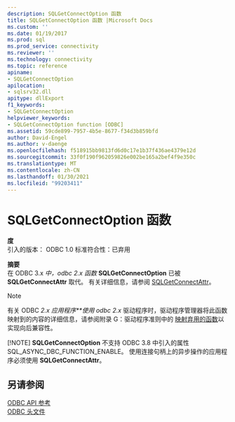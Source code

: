 ```yaml
---
description: SQLGetConnectOption 函数
title: SQLGetConnectOption 函数 |Microsoft Docs
ms.custom: ''
ms.date: 01/19/2017
ms.prod: sql
ms.prod_service: connectivity
ms.reviewer: ''
ms.technology: connectivity
ms.topic: reference
apiname:
- SQLGetConnectOption
apilocation:
- sqlsrv32.dll
apitype: dllExport
f1_keywords:
- SQLGetConnectOption
helpviewer_keywords:
- SQLGetConnectOption function [ODBC]
ms.assetid: 59cde899-7957-4b5e-8677-f34d3b859bfd
author: David-Engel
ms.author: v-daenge
ms.openlocfilehash: f518915bb9813fd6d0c17e1b37f436ae4379e12d
ms.sourcegitcommit: 33f0f190f962059826e002be165a2bef4f9e350c
ms.translationtype: MT
ms.contentlocale: zh-CN
ms.lasthandoff: 01/30/2021
ms.locfileid: "99203411"
---
```

# <a name="sqlgetconnectoption-function"></a>SQLGetConnectOption 函数
**度**  
 引入的版本： ODBC 1.0 标准符合性：已弃用  
  
 **摘要**  
 在 ODBC 3.x *中，odbc* *2.x 函数* **SQLGetConnectOption** 已被 **SQLGetConnectAttr** 取代。 有关详细信息，请参阅 [SQLGetConnectAttr](../../../odbc/reference/syntax/sqlgetconnectattr-function.md)。  
  
> [!NOTE]
>  有关 ODBC *2.x 应用程序**使用 odbc 2.x* 驱动程序时，驱动程序管理器将此函数映射到的内容的详细信息，请参阅附录 G：驱动程序准则中的 [映射弃用的函数](../../../odbc/reference/appendixes/mapping-deprecated-functions.md)以实现向后兼容性。  
> 
> [!NOTE]
>  **SQLGetConnectOption** 不支持 ODBC 3.8 中引入的属性 SQL_ASYNC_DBC_FUNCTION_ENABLE。 使用连接句柄上的异步操作的应用程序必须使用 **SQLGetConnectAttr**。  
  
## <a name="see-also"></a>另请参阅  
 [ODBC API 参考](../../../odbc/reference/syntax/odbc-api-reference.md)   
 [ODBC 头文件](../../../odbc/reference/install/odbc-header-files.md)
